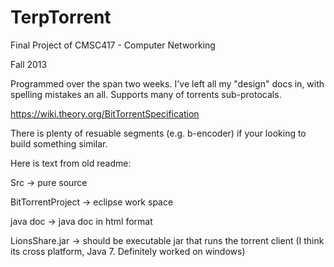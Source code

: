 TerpTorrent
===========

Final Project of CMSC417 - Computer Networking

Fall 2013

Programmed over the span two weeks. I've left all my "design" docs in, with spelling mistakes an all. 
Supports many of torrents sub-protocals.

https://wiki.theory.org/BitTorrentSpecification

There is plenty of resuable segments (e.g. b-encoder) if your looking to build something similar.

Here is text from old readme:

Src -> pure source

BitTorrentProject -> eclipse work space

java doc -> java doc in html format


LionsShare.jar -> should be executable jar that runs the torrent client 
(I think its cross platform, Java 7. Definitely worked on windows)
